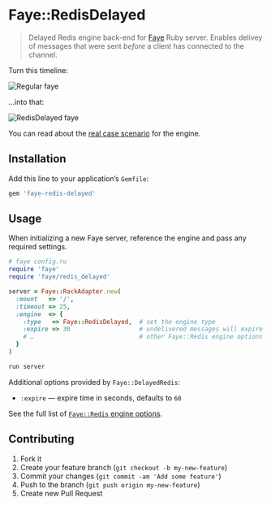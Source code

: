 # Faye::RedisDelayed

> Delayed Redis engine back-end for [Faye](http://faye.jcoglan.com/) Ruby server. Enables delivey of messages that were sent *before* a client has connected to the channel.

Turn this timeline:

![Regular faye](https://monterail-share.s3.amazonaws.com/public/codetunes/2013-02-11-robust-dashboard-application-with-faye/tymon-faye-timeline1.png)

…into that:

![RedisDelayed faye](https://monterail-share.s3.amazonaws.com/public/codetunes/2013-02-11-robust-dashboard-application-with-faye/tymon-faye-timeline2.png)

You can read about the [real case scenario](http://codetunes.com/2013/robust-dashboard-application-with-faye/) for the engine.

## Installation

Add this line to your application’s `Gemfile`:

```rb
gem 'faye-redis-delayed'
```

## Usage

When initializing a new Faye server, reference the engine and pass any required settings.

```rb
# faye config.ru
require 'faye'
require 'faye/redis_delayed'

server = Faye::RackAdapter.new(
  :mount   => '/',
  :timeout => 25,
  :engine  => {
    :type   => Faye::RedisDelayed,  # set the engine type
    :expire => 30                   # undelivered messages will expire in 30 seconds
    # …                             # other Faye::Redis engine options
  }
)

run server
```

Additional options provided by `Faye::DelayedRedis`:

* `:expire` — expire time in seconds, defaults to `60`

See the full list of [`Faye::Redis` engine options](https://github.com/faye/faye-redis-ruby).

## Contributing

1. Fork it
2. Create your feature branch (`git checkout -b my-new-feature`)
3. Commit your changes (`git commit -am 'Add some feature'`)
4. Push to the branch (`git push origin my-new-feature`)
5. Create new Pull Request
